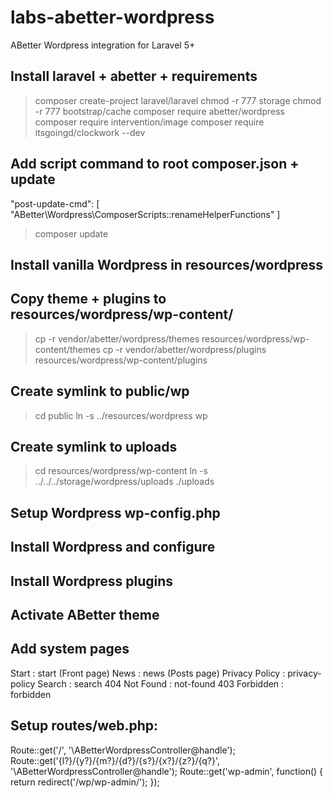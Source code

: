 # labs-abetter-wordpress
ABetter Wordpress integration for Laravel 5+

## Install laravel + abetter + requirements
> composer create-project laravel/laravel
> chmod -r 777 storage
> chmod -r 777 bootstrap/cache
> composer require abetter/wordpress
> composer require intervention/image
> composer require itsgoingd/clockwork --dev

## Add script command to root composer.json + update
"post-update-cmd": [
	"ABetter\\Wordpress\\ComposerScripts::renameHelperFunctions"
]
> composer update

## Install vanilla Wordpress in resources/wordpress

## Copy theme + plugins to resources/wordpress/wp-content/
> cp -r vendor/abetter/wordpress/themes resources/wordpress/wp-content/themes
> cp -r vendor/abetter/wordpress/plugins resources/wordpress/wp-content/plugins

## Create symlink to public/wp
> cd public
> ln -s ../resources/wordpress wp

## Create symlink to uploads
> cd resources/wordpress/wp-content
> ln -s ../../../storage/wordpress/uploads ./uploads

## Setup Wordpress wp-config.php

## Install Wordpress and configure

## Install Wordpress plugins

## Activate ABetter theme

## Add system pages
Start : start (Front page)
News : news (Posts page)
Privacy Policy : privacy-policy
Search : search
404 Not Found : not-found
403 Forbidden : forbidden

## Setup routes/web.php:
Route::get('/', '\ABetterWordpressController@handle');
Route::get('{l?}/{y?}/{m?}/{d?}/{s?}/{x?}/{z?}/{q?}', '\ABetterWordpressController@handle');
Route::get('wp-admin', function() {
    return redirect('/wp/wp-admin/');
});
